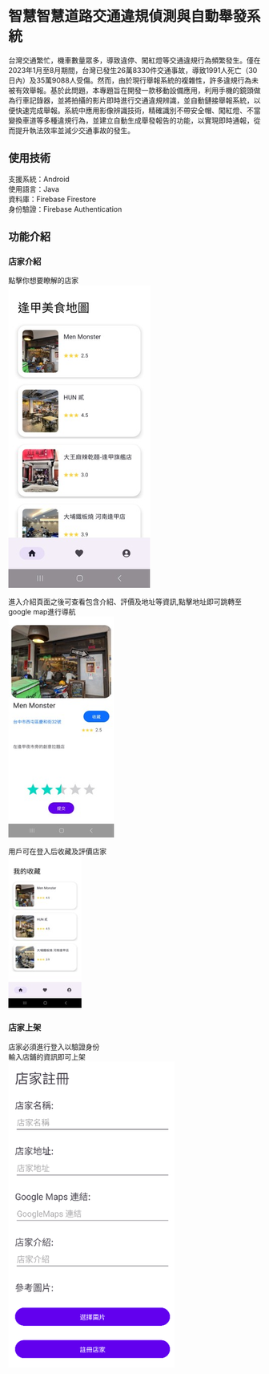 # 智慧智慧道路交通違規偵測與自動舉發系統
台灣交通繁忙，機車數量眾多，導致違停、闖紅燈等交通違規行為頻繁發生。僅在2023年1月至8月期間，台灣已發生26萬8330件交通事故，導致1991人死亡（30日內）及35萬9088人受傷。然而，由於現行舉報系統的複雜性，許多違規行為未被有效舉報。基於此問題，本專題旨在開發一款移動設備應用，利用手機的鏡頭做為行車記錄器，並將拍攝的影片即時進行交通違規辨識，並自動鏈接舉報系統，以便快速完成舉報。系統中應用影像辨識技術，精確識別不帶安全帽、闖紅燈、不當變換車道等多種違規行為，並建立自動生成舉發報告的功能，以實現即時通報，從而提升執法效率並減少交通事故的發生。

## 使用技術
支援系統：Android  
使用語言：Java  
資料庫：Firebase Firestore  
身份驗證：Firebase Authentication  

## 功能介紹
### 店家介紹
點擊你想要瞭解的店家  
![image_alt](https://github.com/loelipop/FCFood/blob/3c38366e2d8b86a00810d2feba22c81b5530e807/Picture1.jpg)  

進入介紹頁面之後可查看包含介紹、評價及地址等資訊,點擊地址即可跳轉至google map進行導航  
![image_alt](https://github.com/loelipop/FCFood/blob/3c38366e2d8b86a00810d2feba22c81b5530e807/Picture2.jpg)  

用戶可在登入后收藏及評價店家  
![image_alt](https://github.com/loelipop/FCFood/blob/0b01fec520b903f14b0f3ba0b84f70cf9fd2f08a/Picture4.jpg)  

### 店家上架
店家必須進行登入以驗證身份  
輸入店鋪的資訊即可上架  
![image_alt](https://github.com/loelipop/FCFood/blob/3c38366e2d8b86a00810d2feba22c81b5530e807/Picture3.png)  
